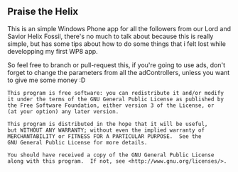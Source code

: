 ## **Praise the Helix** ##
This is an simple Windows Phone app for all the followers from our Lord and Savior Helix Fossil, there's no much to talk about because this is really simple, but has some tips about how to do some things that i felt lost while developping my first WP8 app.

So feel free to branch or pull-request this, if you're going to use ads, don't forget to change the parameters from all the adControllers, unless you want to give me some money :D

 	This program is free software: you can redistribute it and/or modify
    it under the terms of the GNU General Public License as published by
    the Free Software Foundation, either version 3 of the License, or
    (at your option) any later version.

    This program is distributed in the hope that it will be useful,
    but WITHOUT ANY WARRANTY; without even the implied warranty of
    MERCHANTABILITY or FITNESS FOR A PARTICULAR PURPOSE.  See the
    GNU General Public License for more details.

    You should have received a copy of the GNU General Public License
    along with this program.  If not, see <http://www.gnu.org/licenses/>.